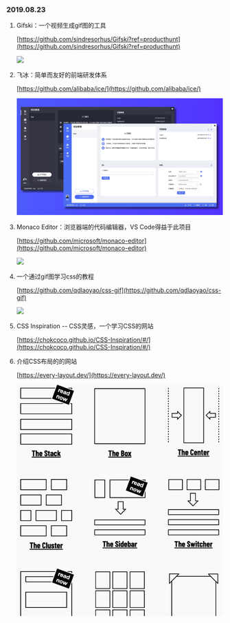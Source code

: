 ### 2019.08.23

1. Gifski：一个视频生成gif图的工具

	[https://github.com/sindresorhus/Gifski?ref=producthunt](https://github.com/sindresorhus/Gifski?ref=producthunt)

	![](https://github.com/sindresorhus/Gifski/raw/master/Stuff/screenshot2.jpg)

2. 飞冰：简单而友好的前端研发体系

	[https://github.com/alibaba/ice/](https://github.com/alibaba/ice/)

	![20190815165010.png](https://raw.githubusercontent.com/Joeycz/pics/master/20190815165010.png)

3. Monaco Editor：浏览器端的代码编辑器，VS Code得益于此项目

	[https://github.com/microsoft/monaco-editor](https://github.com/microsoft/monaco-editor)

	![](https://cloud.githubusercontent.com/assets/5047891/19600675/5eaae9e6-97a6-11e6-97ad-93903167d8ba.png)

4. 一个通过gif图学习css的教程

	[https://github.com/qdlaoyao/css-gif](https://github.com/qdlaoyao/css-gif)

	![](https://github.com/qdlaoyao/css-gif/raw/master/gifs/046.gif)

5. CSS Inspiration -- CSS灵感，一个学习CSS的网站

	[https://chokcoco.github.io/CSS-Inspiration/#/](https://chokcoco.github.io/CSS-Inspiration/#/)

6. 介绍CSS布局的的网站

	[https://every-layout.dev/](https://every-layout.dev/)

	![20190815171937.png](https://raw.githubusercontent.com/Joeycz/pics/master/20190815171937.png)
